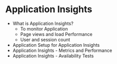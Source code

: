 # Application Insights
- What is Application Insights?
  - To monitor Application
  - Page views and load Performance
  - User and session count
- Application Setup for Application Insights
- Application Insights - Metrics and Performance
- Application Insights - Availability Tests
